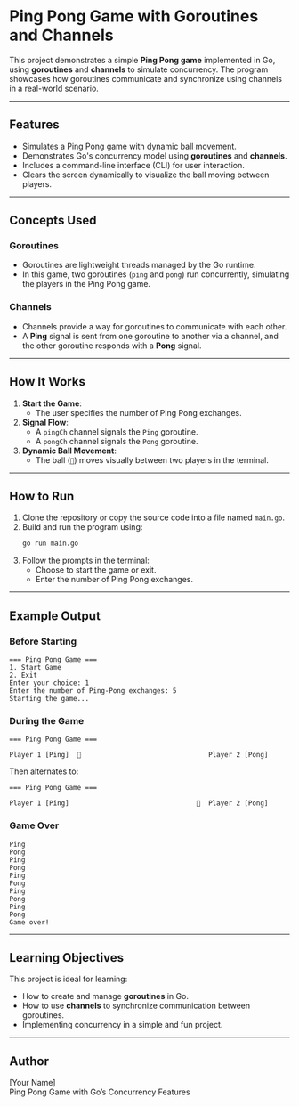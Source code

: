 
# Ping Pong Game with Goroutines and Channels

This project demonstrates a simple **Ping Pong game** implemented in Go, using **goroutines** and **channels** to simulate concurrency. The program showcases how goroutines communicate and synchronize using channels in a real-world scenario.

---

## Features
- Simulates a Ping Pong game with dynamic ball movement.
- Demonstrates Go's concurrency model using **goroutines** and **channels**.
- Includes a command-line interface (CLI) for user interaction.
- Clears the screen dynamically to visualize the ball moving between players.

---

## Concepts Used
### Goroutines
- Goroutines are lightweight threads managed by the Go runtime.
- In this game, two goroutines (`ping` and `pong`) run concurrently, simulating the players in the Ping Pong game.

### Channels
- Channels provide a way for goroutines to communicate with each other.
- A **Ping** signal is sent from one goroutine to another via a channel, and the other goroutine responds with a **Pong** signal.

---

## How It Works
1. **Start the Game**: 
   - The user specifies the number of Ping Pong exchanges.
2. **Signal Flow**:
   - A `pingCh` channel signals the `Ping` goroutine.
   - A `pongCh` channel signals the `Pong` goroutine.
3. **Dynamic Ball Movement**:
   - The ball (`🏓`) moves visually between two players in the terminal.

---

## How to Run
1. Clone the repository or copy the source code into a file named `main.go`.
2. Build and run the program using:
   ```bash
   go run main.go
   ```
3. Follow the prompts in the terminal:
   - Choose to start the game or exit.
   - Enter the number of Ping Pong exchanges.

---

## Example Output

### Before Starting
```
=== Ping Pong Game ===
1. Start Game
2. Exit
Enter your choice: 1
Enter the number of Ping-Pong exchanges: 5
Starting the game...
```

### During the Game
```
=== Ping Pong Game ===

Player 1 [Ping]  🏓                                Player 2 [Pong]
```
Then alternates to:
```
=== Ping Pong Game ===

Player 1 [Ping]                                🏓  Player 2 [Pong]
```

### Game Over
```
Ping
Pong
Ping
Pong
Ping
Pong
Ping
Pong
Ping
Pong
Game over!
```

---

## Learning Objectives
This project is ideal for learning:
- How to create and manage **goroutines** in Go.
- How to use **channels** to synchronize communication between goroutines.
- Implementing concurrency in a simple and fun project.

---

## Author
[Your Name]  
Ping Pong Game with Go’s Concurrency Features
